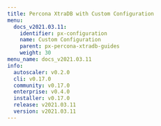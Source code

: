 ```yaml
---
title: Percona XtraDB with Custom Configuration
menu:
  docs_v2021.03.11:
    identifier: px-configuration
    name: Custom Configuration
    parent: px-percona-xtradb-guides
    weight: 30
menu_name: docs_v2021.03.11
info:
  autoscaler: v0.2.0
  cli: v0.17.0
  community: v0.17.0
  enterprise: v0.4.0
  installer: v0.17.0
  release: v2021.03.11
  version: v2021.03.11
---
```


